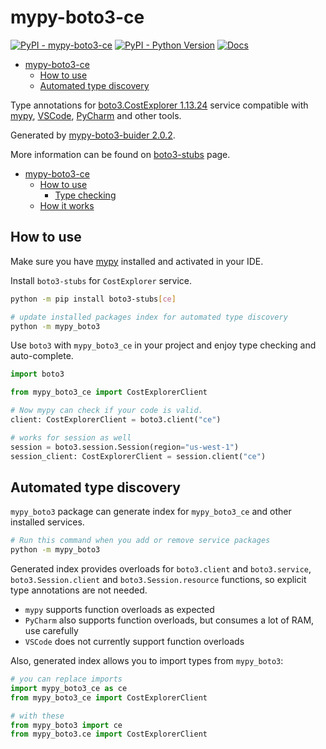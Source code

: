 # mypy-boto3-ce

[![PyPI - mypy-boto3-ce](https://img.shields.io/pypi/v/mypy-boto3-ce.svg?color=blue)](https://pypi.org/project/mypy-boto3-ce)
[![PyPI - Python Version](https://img.shields.io/pypi/pyversions/mypy-boto3-ce.svg?color=blue)](https://pypi.org/project/mypy-boto3-ce)
[![Docs](https://img.shields.io/readthedocs/mypy-boto3-builder.svg?color=blue)](https://mypy-boto3-builder.readthedocs.io/)

- [mypy-boto3-ce](#mypy-boto3-ce)
  - [How to use](#how-to-use)
  - [Automated type discovery](#automated-type-discovery)


Type annotations for
[boto3.CostExplorer 1.13.24](https://boto3.amazonaws.com/v1/documentation/api/1.13.24/reference/services/ce.html#CostExplorer) service
compatible with [mypy](https://github.com/python/mypy), [VSCode](https://code.visualstudio.com/),
[PyCharm](https://www.jetbrains.com/pycharm/) and other tools.

Generated by [mypy-boto3-buider 2.0.2](https://github.com/vemel/mypy_boto3_builder).

More information can be found on [boto3-stubs](https://pypi.org/project/boto3-stubs/) page.

- [mypy-boto3-ce](#mypy-boto3-ce)
  - [How to use](#how-to-use)
    - [Type checking](#type-checking)
  - [How it works](#how-it-works)

## How to use

Make sure you have [mypy](https://github.com/python/mypy) installed and activated in your IDE.

Install `boto3-stubs` for `CostExplorer` service.

```bash
python -m pip install boto3-stubs[ce]

# update installed packages index for automated type discovery
python -m mypy_boto3
```

Use `boto3` with `mypy_boto3_ce` in your project and enjoy type checking and auto-complete.

```python
import boto3

from mypy_boto3_ce import CostExplorerClient

# Now mypy can check if your code is valid.
client: CostExplorerClient = boto3.client("ce")

# works for session as well
session = boto3.session.Session(region="us-west-1")
session_client: CostExplorerClient = session.client("ce")

```

## Automated type discovery

`mypy_boto3` package can generate index for `mypy_boto3_ce` and other installed services.

```bash
# Run this command when you add or remove service packages
python -m mypy_boto3
```

Generated index provides overloads for `boto3.client` and `boto3.service`,
`boto3.Session.client` and `boto3.Session.resource` functions,
so explicit type annotations are not needed.

- `mypy` supports function overloads as expected
- `PyCharm` also supports function overloads, but consumes a lot of RAM, use carefully
- `VSCode` does not currently support function overloads

Also, generated index allows you to import types from `mypy_boto3`:

```python
# you can replace imports
import mypy_boto3_ce as ce
from mypy_boto3_ce import CostExplorerClient

# with these
from mypy_boto3 import ce
from mypy_boto3.ce import CostExplorerClient
```